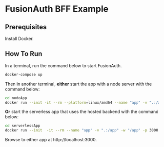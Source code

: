 # FusionAuth BFF Example

## Prerequisites

Install Docker.

## How To Run

In a terminal, run the command below to start FusionAuth.

```sh
docker-compose up
```

Then in another terminal, **either** start the app with a node server with the command below:

```sh
cd nodeApp
docker run --init -it --rm --platform=linux/amd64 --name "app" -v ".:/app" -w "/app" -p 3000:3000 --network faNetwork node:23-alpine3.19 sh -c  "npm install && node app.js"
```

**Or** start the serverless app that uses the hosted backend with the command below:

```sh
cd serverlessApp
docker run --init  -it --rm --name "app" -v ".:/app" -w "/app" -p 3000:3000 --network faNetwork node:23-alpine3.19 sh -c  "npm install http-server && npx http-server -d false -a 0.0.0.0 -p 3000 --proxy http://localhost:3000?"
```

Browse to either app at http://localhost:3000.
